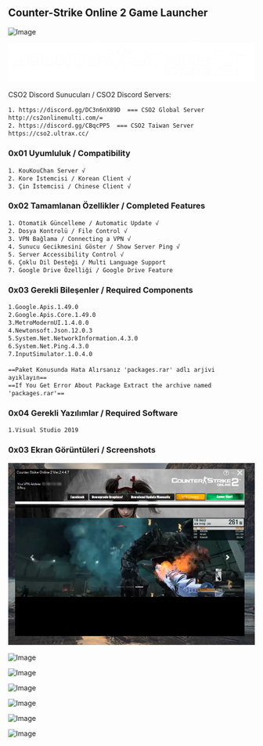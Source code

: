 ## Counter-Strike Online 2 Game Launcher

![Image](https://ci.appveyor.com/api/projects/status/2u60af27ee3785xb?svg=true)

![Image](photo/white.png)

CSO2 Discord Sunucuları / CSO2 Discord Servers:

    1. https://discord.gg/DC3n6nX89D  === CSO2 Global Server http://cs2onlinemulti.com/=
    2. https://discord.gg/CBqcPP5  === CSO2 Taiwan Server https://cso2.ultrax.cc/
    

### 0x01 Uyumluluk / Compatibility

    1. KouKouChan Server √
    2. Kore İstemcisi / Korean Client √
    3. Çin İstemcisi / Chinese Client √
    

### 0x02 Tamamlanan Özellikler / Completed Features

    1. Otomatik Güncelleme / Automatic Update √
    2. Dosya Kontrolü / File Control √
    3. VPN Bağlama / Connecting a VPN √
    4. Sunucu Gecikmesini Göster / Show Server Ping √
    5. Server Accessibility Control √
    6. Çoklu Dil Desteği / Multi Language Support
    7. Google Drive Özelliği / Google Drive Feature
    
### 0x03 Gerekli Bileşenler / Required Components
    1.Google.Apis.1.49.0
    2.Google.Apis.Core.1.49.0
    3.MetroModernUI.1.4.0.0
    4.Newtonsoft.Json.12.0.3
    5.System.Net.NetworkInformation.4.3.0
    6.System.Net.Ping.4.3.0
    7.InputSimulator.1.0.4.0
    
    ==Paket Konusunda Hata Alırsanız 'packages.rar' adlı arjivi ayıklayın==
    ==If You Get Error About Package Extract the archive named 'packages.rar'==
    
### 0x04 Gerekli Yazılımlar / Required Software
    1.Visual Studio 2019
    

### 0x03 Ekran Görüntüleri / Screenshots

![Image](photo/01.png)

![Image](https://i.hizliresim.com/fJgBch.png)

![Image](https://i.hizliresim.com/kVxUIG.png)

![Image](https://i.hizliresim.com/8DXgUk.png)

![Image](https://i.hizliresim.com/nSdDPk.png)

![Image](https://i.hizliresim.com/ysROOO.png)

![Image](https://i.hizliresim.com/JjJynK.png)
